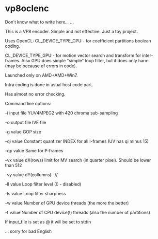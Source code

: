 vp8oclenc
=========


Don't know what to write here...
...

This is a VP8 encoder.
Simple and not effective. Just a toy project.

Uses OpenCL:
CL_DEVICE_TYPE_CPU - for coefficient partitions boolean coding.

CL_DEVICE_TYPE_GPU - for motion vector search and transform for inter-frames.
Also GPU does simple "simple" loop filter, but it does only harm (may be because of errors in code).

Launched only on AMD+AMD+Win7.

Intra coding is done in usual host code part.

Has almost no error checking. 

Command line options:

-i input file     YUV4MPEG2 with 420 chroma sub-sampling

-o output file    IVF file

-g value          GOP size

-qi value         Constant quantizer INDEX for all I-frames (UV has qi minus 15)

-qp value         Same for P-frames

-vx value         dX(rows) limit for MV search (in quarter pixel). Should be lower than 512

-vy value         dY(collumns) -//-

-ll value         Loop filter level (0 - disabled)

-ls value         Loop filter sharpness

-w value          Number of GPU device threads (the more the better)

-t value          Number of CPU device(!) threads (also the number of partitions)

If input_file is set as @
it will be set to stdin

... sorry for bad English
